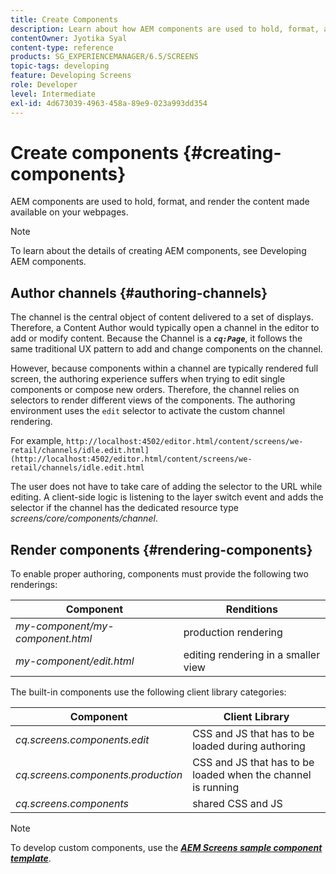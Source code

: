 ```yaml
---
title: Create Components
description: Learn about how AEM components are used to hold, format, and render the content made available on your webpages.
contentOwner: Jyotika Syal
content-type: reference
products: SG_EXPERIENCEMANAGER/6.5/SCREENS
topic-tags: developing
feature: Developing Screens
role: Developer
level: Intermediate
exl-id: 4d673039-4963-458a-89e9-023a993dd354
---
```

# Create components {#creating-components}

AEM components are used to hold, format, and render the content made available on your webpages.

>[!NOTE]
>
>To learn about the details of creating AEM components, see Developing AEM components.

## Author channels {#authoring-channels}

The channel is the central object of content delivered to a set of displays. Therefore, a Content Author would typically open a channel in the editor to add or modify content. Because the Channel is a ***`cq:Page`***, it follows the same traditional UX pattern to add and change components on the channel.

However, because components within a channel are typically rendered full screen, the authoring experience suffers when trying to edit single components or compose new orders. Therefore, the channel relies on selectors to render different views of the components. The authoring environment uses the `edit` selector to activate the custom channel rendering.

For example, `http://localhost:4502/editor.html/content/screens/we-retail/channels/idle.edit.html](http://localhost:4502/editor.html/content/screens/we-retail/channels/idle.edit.html`

The user does not have to take care of adding the selector to the URL while editing. A client-side logic is listening to the layer switch event and adds the selector if the channel has the dedicated resource type *screens/core/components/channel*.

## Render components {#rendering-components}

To enable proper authoring, components must provide the following two renderings:

| **Component** |**Renditions** |
|---|---|
| *my-component/my-component.html* |production rendering |
| *my-component/edit.html* |editing rendering in a smaller view |

The built-in components use the following client library categories:

| **Component** |**Client Library** |
|---|---|
| *cq.screens.components.edit* |CSS and JS that has to be loaded during authoring |
| *cq.screens.components.production* |CSS and JS that has to be loaded when the channel is running |
| *cq.screens.components* |shared CSS and JS |

>[!NOTE]
>
>To develop custom components, use the ***[AEM Screens sample component template](https://github.com/Adobe-Marketing-Cloud/aem-screens-component-template)***.
